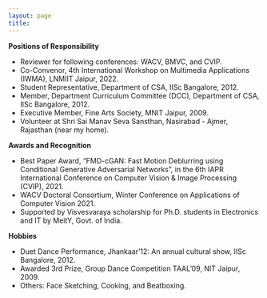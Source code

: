 ```yaml
---
layout: page
title: 
---
```



**Positions of Responsibility**

- Reviewer for following conferences: WACV, BMVC, and CVIP.
- Co-Convenor, 4th International Workshop on Multimedia Applications (IWMA), LNMIIT Jaipur, 2022.
- Student Representative, Department of CSA, IISc Bangalore, 2012.
- Member, Department Curriculum Committee (DCC), Department of CSA, IISc Bangalore, 2012.
- Executive Member, Fine Arts Society, MNIT Jaipur, 2009.
- Volunteer at Shri Sai Manav Seva Sansthan, Nasirabad - Ajmer, Rajasthan (near my home).


**Awards and Recognition**

- Best Paper Award, “FMD-cGAN: Fast Motion Deblurring using Conditional Generative Adversarial Networks”, in the 6th IAPR International Conference on Computer Vision & Image Processing (CVIP), 2021.
- WACV Doctoral Consortium, Winter Conference on Applications of Computer Vision 2021.
- Supported by Visvesvaraya scholarship for Ph.D. students in Electronics and IT by MeitY, Govt. of India. 


**Hobbies**
- Duet Dance Performance, Jhankaar’12: An annual cultural show, IISc Bangalore, 2012.
- Awarded 3rd Prize, Group Dance Competition TAAL’09, NIT Jaipur, 2009.
- Others: Face Sketching, Cooking, and Beatboxing.
